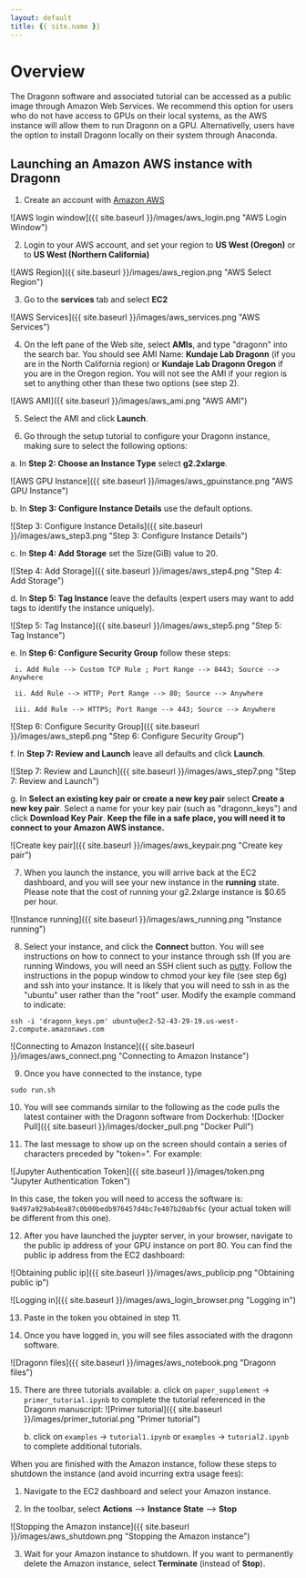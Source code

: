 ```yaml
---
layout: default
title: {{ site.name }}
---
```

# Overview
The Dragonn software and associated tutorial can be accessed as a public image through Amazon Web Services. We recommend this option for users who 
do not have access to GPUs on their local systems, as the AWS instance will allow them to run Dragonn on a GPU. Alternativelly, users have the option to install 
Dragonn locally on their system through Anaconda. 

## Launching an Amazon AWS instance with Dragonn 

1. Create an account with [Amazon AWS](<http://www.aws.amazon.com>)

 ![AWS login window]({{ site.baseurl }}/images/aws_login.png "AWS Login Window")

2. Login to your AWS account, and set your region to **US West (Oregon)** or to **US West (Northern California)**

 ![AWS Region]({{ site.baseurl }}/images/aws_region.png "AWS Select Region")

3. Go to the **services** tab and select **EC2**

 ![AWS Services]({{ site.baseurl }}/images/aws_services.png "AWS Services")

4. On the left pane of the Web site, select **AMIs**, and type "dragonn" into the search bar. You should see AMI Name: **Kundaje Lab Dragonn** (if you are in the North California region) 
or **Kundaje Lab Dragonn Oregon** if you are in the Oregon region. You will not see the AMI if your region is set to anything other than these two options (see step 2). 

 ![AWS AMI]({{ site.baseurl }}/images/aws_ami.png "AWS AMI")

5. Select the AMI and click **Launch**. 

6. Go through the setup tutorial  to configure your Dragonn instance, making sure to select the following options: 

  a. In **Step 2: Choose an Instance Type** select **g2.2xlarge**.  

   ![AWS GPU Instance]({{ site.baseurl }}/images/aws_gpuinstance.png "AWS GPU Instance")

  b. In **Step 3: Configure Instance Details** use the default options. 

   ![Step 3: Configure Instance Details]({{ site.baseurl }}/images/aws_step3.png "Step 3: Configure Instance Details")

  c. In **Step 4: Add Storage** set the Size(GiB) value to 20. 

   ![Step 4: Add Storage]({{ site.baseurl }}/images/aws_step4.png "Step 4: Add Storage")

  d. In **Step 5: Tag Instance** leave the defaults (expert users may want to add tags to identify the instance uniquely). 

   ![Step 5: Tag Instance]({{ site.baseurl }}/images/aws_step5.png "Step 5: Tag Instance")

  e. In **Step 6: Configure Security Group** follow these steps: 

     i. Add Rule --> Custom TCP Rule ; Port Range --> 8443; Source --> Anywhere 

     ii. Add Rule --> HTTP; Port Range --> 80; Source --> Anywhere 

     iii. Add Rule --> HTTPS; Port Range --> 443; Source --> Anywhere
 
   ![Step 6: Configure Security Group]({{ site.baseurl }}/images/aws_step6.png "Step 6: Configure Security Group")

  f. In **Step 7: Review and Launch** leave all defaults and click **Launch**. 

   ![Step 7: Review and Launch]({{ site.baseurl }}/images/aws_step7.png "Step 7: Review and Launch")

  g. In **Select an existing key pair or create a new key pair** select **Create a new key pair**. Select a name for your key pair (such as "dragonn_keys") and click **Download Key Pair**. 
     **Keep the file in a safe place, you will need it to connect to your Amazon AWS instance.** 

   ![Create key pair]({{ site.baseurl }}/images/aws_keypair.png "Create key pair")

7. When you launch the instance, you will arrive back at the EC2 dashboard, and you will see your new instance in the **running** state. Please note that the cost of running your g2.2xlarge instance 
is $0.65 per hour. 

 ![Instance running]({{ site.baseurl }}/images/aws_running.png "Instance running")

8. Select your instance, and click the **Connect** button. You will see instructions on how to connect to your instance through ssh (If you are running Windows, you will need an SSH client such as [putty](<http://www.chiark.greenend.org.uk/~sgtatham/putty/>). Follow the instructions in the popup window to chmod your key file (see step 6g) and ssh into your instance. It is likely that you will need to ssh in as the "ubuntu" user rather than the "root" user. Modify the example command to indicate:
 ```
 ssh -i 'dragonn_keys.pm' ubuntu@ec2-52-43-29-19.us-west-2.compute.amazonaws.com
 ```
 ![Connecting to Amazon Instance]({{ site.baseurl }}/images/aws_connect.png "Connecting to Amazon Instance")

9. Once you have connected to the instance, type

 ```
 sudo run.sh
 ```

10. You will see commands similar to the following as the code pulls the latest container with the Dragonn software from Dockerhub:
 ![Docker Pull]({{ site.baseurl }}/images/docker_pull.png "Docker Pull")

11. The last message to show up on the screen should contain a series of characters preceded by "token=".
For example:

![Jupyter Authentication Token]({{ site.baseurl }}/images/token.png "Jupyter Authentication Token")

In this case, the token you will need to access the software is: `9a497a929ab4ea87c0b00bedb976457d4bc7e407b20abf6c` (your actual token will be different from this one).


12. After you have launched the juypter server, in your browser, navigate to the public ip address of your GPU instance on port 80. You can find the public ip address from the EC2 dashboard: 

 ![Obtaining public ip]({{ site.baseurl }}/images/aws_publicip.png "Obtaining public ip")

 ![Logging in]({{ site.baseurl }}/images/aws_login_browser.png "Logging in")

13. Paste in the token you obtained in step 11. 

14. Once you have logged in, you will see files associated with the dragonn software. 

 ![Dragonn files]({{ site.baseurl }}/images/aws_notebook.png "Dragonn files")

15. There are three tutorials available:
    a. click on  `paper_supplement` -> `primer_tutorial.ipynb` to complete the tutorial referenced in the Dragonn manuscript:
     ![Primer tutorial]({{ site.baseurl }}/images/primer_tutorial.png "Primer tutorial")

    b. click on `examples` -> `tutorial1.ipynb` or `examples` -> `tutorial2.ipynb` to complete additional tutorials.

When you are finished with the Amazon instance, follow these steps to shutdown the instance (and avoid incurring extra usage fees): 

1. Navigate to the EC2 dashboard and select your Amazon instance. 

2. In the toolbar, select **Actions** --> **Instance State** --> **Stop**

  ![Stopping the Amazon instance]({{ site.baseurl }}/images/aws_shutdown.png "Stopping the Amazon instance")

3. Wait for your Amazon instance to shutdown. If you want to permanently delete the Amazon instance, select **Terminate** (instead of **Stop**).